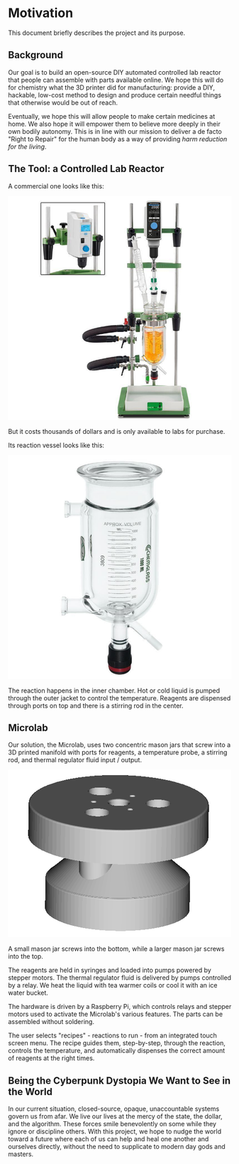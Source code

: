 # Motivation

This document briefly describes the project and its purpose.

## Background

Our goal is to build an open-source DIY automated controlled lab reactor that
people can assemble with parts available online. We hope this will do for chemistry
what the 3D printer did for manufacturing: provide a DIY, hackable, low-cost method to design and produce certain needful things that otherwise would be out of reach.

Eventually, we hope this will allow people to make certain medicines at home. We also hope it will empower them to believe more deeply in their own bodily autonomy. This is in line with our mission to deliver a de facto "Right to Repair" for the human body as a way of providing *harm reduction for the living*.

## The Tool: a Controlled Lab Reactor

A commercial one looks like this:

![commercial lab reactor](media/commercial-lab-reactor.jpg)

But it costs thousands of dollars and is only available to labs for purchase.

Its reaction vessel looks like this:

![commercial reaction vessel](media/commercial-reaction-vessel.jpg)

The reaction happens in the inner chamber. Hot or cold liquid is pumped
through the outer jacket to control the temperature. Reagents are dispensed
through ports on top and there is a stirring rod in the center.

## Microlab

Our solution, the Microlab, uses two concentric mason jars that
screw into a 3D printed manifold with ports for reagents, a temperature probe, a
stirring rod, and thermal regulator fluid input / output.

![von hippel reactor](media/von-hippel-reactor.png)

A small mason jar screws into the bottom, while a larger mason jar screws into
the top.

The reagents are held in syringes and loaded into pumps powered by stepper motors.
The thermal regulator fluid is delivered by pumps controlled by a relay. We heat the liquid with tea
warmer coils or cool it with an ice water bucket.

The hardware is driven by a Raspberry Pi, which controls relays and stepper motors used to activate the Microlab's various features. The parts can be assembled without soldering.

The user selects "recipes" - reactions to run - from an integrated touch screen menu. The recipe guides them, step-by-step, through the reaction, controls the temperature, and automatically dispenses the correct amount of reagents at the right times.

## Being the Cyberpunk Dystopia We Want to See in the World

In our current situation, closed-source, opaque, unaccountable systems govern us from afar. We live our lives at the mercy of the state, the dollar, and the algorithm. These forces smile benevolently on some while they ignore or discipline others. With this project, we hope to nudge the world toward a future where each of us can help and heal one another and ourselves directly, without the need to supplicate to modern day gods and masters.